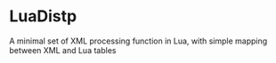 # LuaDistp
A minimal set of XML processing function in Lua, with simple mapping between XML and Lua tables
